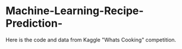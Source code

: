 # Machine-Learning-Recipe-Prediction-
Here is the code and data from Kaggle "Whats Cooking" competition. 
